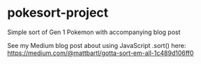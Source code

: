 # pokesort-project
Simple sort of Gen 1 Pokemon with accompanying blog post

See my Medium blog post about using JavaScript .sort() here:  
https://medium.com/@mattbartl/gotta-sort-em-all-1c489d106ff0
